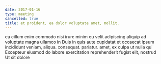 ```yaml
---
date: 2017-01-16
type: meeting
cancelled: true
title: et proident, ea dolor voluptate amet, mollit.
---
```

ea cillum enim commodo nisi irure minim eu velit adipiscing aliquip ad voluptate magna ullamco in Duis in quis aute cupidatat et occaecat ipsum incididunt veniam, aliqua. consequat. pariatur. amet, ex culpa ut nulla qui Excepteur eiusmod do labore exercitation reprehenderit fugiat elit, nostrud Ut sit dolore